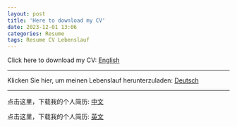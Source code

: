```yaml
---
layout: post
title: 'Here to download my CV'
date: 2023-12-01 13:06
categories: Resume
tags: Resume CV Lebenslauf
---
```


Click here to download my CV: [English](https://cloud.tu-braunschweig.de/s/pW28xaiHAow9cRS)

------------------


Klicken Sie hier, um meinen Lebenslauf herunterzuladen: [Deutsch](https://cloud.tu-braunschweig.de/s/ZYdPAPep5F8wNH8)

------------------


点击这里，下载我的个人简历: [中文](https://cloud.tu-braunschweig.de/s/mggpCCW2rd8nJMN)


点击这里，下载我的个人简历: [英文](https://cloud.tu-braunschweig.de/s/pW28xaiHAow9cRS)

